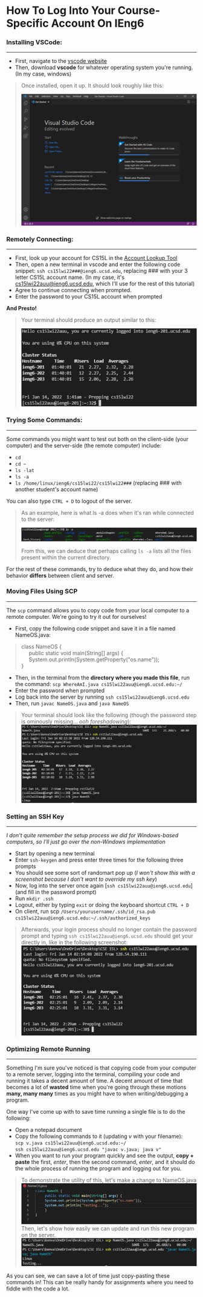 # How To Log Into Your Course-Specific Account On IEng6 #
### Installing VSCode:
---
- First, navigate to the [vscode website](https://code.visualstudio.com/)
- Then, download **vscode** for whatever operating system you're running. (In my case, windows)
>Once installed, open it up. It should look roughly like this:
>
>![vscodess](vscode.PNG)
>

### Remotely Connecting:
---
- First, look up your account for CS15L in the [Account Lookup Tool](https://sdacs.ucsd.edu/~icc/index.php)
- Then, open a new terminal in vscode and enter the following code snippet: `ssh cs15lwi22###@ieng6.ucsd.edu`, replacing ### with your 3 letter CS15L account name. (In my case, it's cs15lwi22auu@ieng6.ucsd.edu, which I'll use for the rest of this tutorial)
- Agree to continue connecting when prompted.
- Enter the password to your CS15L account when prompted

**And Presto!**
>Your terminal should produce an output similar to this:
>
>![remoteconnectss](codesnippet.PNG)

### Trying Some Commands:
---

Some commands you might want to test out both on the client-side (your computer) and the server-side (the remote computer) include:

- `cd`
- `cd ~`
- `ls -lat`
- `ls -a`
- `ls /home/linux/ieng6/cs15lwi22/cs15lwi22###` (replacing ### with another student's account name)

You can also type `CTRL + D` to logout of the server.

>As an example, here is what ls -a does when it's ran while connected to the server:
>
>![ls -a](ls-a.PNG)
>
>From this, we can deduce that perhaps calling `ls -a` lists all the files present within the current directory.

For the rest of these commands, try to deduce what they do, and how their behavior **differs** between client and server.


### Moving Files Using SCP
---
The `scp` command allows you to copy code from your local computer to a remote computer. We're going to try it out for ourselves!

- First, copy the following code snippet and save it in a file named NameOS.java:

> class NameOS { <br>
> &nbsp;&nbsp;&nbsp;&nbsp; public static void main(String[] args) {  
> &nbsp;&nbsp;&nbsp;&nbsp;  System.out.println(System.getProperty("os.name"));  
> }

- Then, in the terminal from the **directory where you made this file**, run the command: 
`scp WhereAmI.java cs15lwi22auu@ieng6.ucsd.edu:~/`
- Enter the password when prompted
- Log back into the server by running `ssh cs15lwi22auu@ieng6.ucsd.edu`
- Then, run `javac NameOS.java` and `java NameOS`

> Your terminal should look like the following (though the password step is ominously missing... *ooh foreshadowing*):
> ![serverterminal](linux.png)
>

### Setting an SSH Key ###
---
*I don't quite remember the setup process we did for Windows-based computers, so I'll just go over the non-Windows implementation*

- Start by opening a new terminal
- Enter `ssh-keygen` and press enter three times for the following three prompts
- You should see some sort of randomart pop up (*I won't show this with a screenshot because I don't want to override my ssh key*)
- Now, log into the server once again [`ssh cs15lwi22auu@ieng6.ucsd.edu`] (and fill in the password prompt)
- Run `mkdir .ssh`
- Logout, either by typing `exit` or doing the keyboard shortcut `CTRL + D`
- On client, run scp `/Users/yourusername/.ssh/id_rsa.pub cs15lwi22auu@ieng6.ucsd.edu:~/.ssh/authorized_keys`

> Afterwards, your login process should no longer contain the password prompt and typing `ssh cs15lwi22auu@ieng6.ucsd.edu` should get your directly in, like in the following screenshot:
> ![nopwordlogin](loginnopword.png)
>
### Optimizing Remote Running ### 
--- 
Something I'm sure you've noticed is that copying code from your computer to a remote server, logging into the terminal, compiling your code and running it takes a decent amount of time. A decent amount of time that becomes a lot of **wasted** time when you're going through these motions **many, many many** times as you might have to when writing/debugging a program.

One way I've come up with to save time running a single file is to do the following:
- Open a notepad document
- Copy the following commands to it (updating *v* with your filename): <br> `scp v.java cs15lwi22auu@ieng6.ucsd.edu:~/`  
`ssh cs15lwi22auu@ieng6.ucsd.edu "javac v.java; java v"`
- When you want to run your program quickly and see the output, **copy + paste** the first, *enter*, then the second command, *enter*, and it should do the whole process of running the program and logging out for you.

> To demonstrate the utility of this, let's make a change to NameOS.java
> ![newnameos](newnameos.png)
> Then, let's show how easily we can update and run this new program on the server.
> ![shortcut](shortcut.png)

As you can see, we can save a lot of time just copy-pasting these commands in! This can be really handy for assignments where you need to fiddle with the code a lot.
